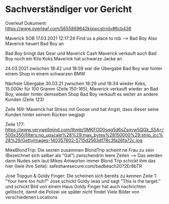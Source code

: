 # Sachverständiger vor Gericht

Overleaf Dokument:
https://www.overleaf.com/5655869642kjjppcstrrdv#6cb436


Maverick SOB 17.03.2021 12:17:24 Find us a place to rob --> Bad Boy
Also Maverick heuert Bad Boy an

Bad Boy bringt das Gear und Maverick Cash
Maverick verkauft auch Bad Boy noch ein Kilo Koks
Maverick hat schwarze Jacke an

24.03.2021 zwischen 18:42 und 18:59 war die Übergabe 
Bad Boy war hinter einem Shop in einem schwarzen BMW

Nächste Übergabe 30.03.21 zwischen 18:29 und 18:34 wieder Koks, 15.000kr für 100 Gramm (Zeile 150-165), Maverick verkauft wieder an Bad Boy, wieder hinter demselben Shop
Bad Boy verkauft es weiter an andere Kunden (Zeile 123)

Zeile 169: Maverick hat Stress mit Goose und hat Angst, dass dieser seine Kunden hinter seinem Rücken wegjagt

Zeile 177: https://www.verywellmind.com/thmb/0MKFOD0sqg5d6sZsqyw5QGk_S5A=/500x350/filters:no_upscale%28%29:max_bytes%28150000%29:strip_icc%28%29/GettyImages-140357602-5715d2563df78c3fa26fa72c.jpg


MikeBlondTrip:
Die sexten zusammen
BlondTrip scheint ne Frau zu sein (Bezeichnet sich selber als "Gal")
zwischendrin leere Zeilen --> Das werden dann Nudes sein laut Mikes Antworten immer
Blond Trip schickt ihm das hier (Iwie ihre Seite): safesharesecure.com/badbeach20?2Er8bTR


Jose Topgun & Goldy Finger:
Die scheinen sich bereits zu kennen 
Zeile 1: "Your here too huh?"
Jose schickt Goldy iwas und sagt "This is the target." und schickt Bild von einem Haus
Goldy Finger hat auch nachrichten gelöscht, damit die Polizei sie später nicht findet
Viele Bilder von verschiedenen Locations
